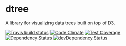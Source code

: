 # dtree

A library for visualizing data trees built on top of D3.

[![Travis build status](http://img.shields.io/travis/ErikGartner/dtree.svg?style=flat)](https://travis-ci.org/ErikGartner/dtree)
[![Code Climate](https://codeclimate.com/github/ErikGartner/dtree/badges/gpa.svg)](https://codeclimate.com/github/ErikGartner/dtree)
[![Test Coverage](https://codeclimate.com/github/ErikGartner/dtree/badges/coverage.svg)](https://codeclimate.com/github/ErikGartner/dtree)
[![Dependency Status](https://david-dm.org/ErikGartner/dtree.svg)](https://david-dm.org/ErikGartner/dtree)
[![devDependency Status](https://david-dm.org/ErikGartner/dtree/dev-status.svg)](https://david-dm.org/ErikGartner/dtree#info=devDependencies)